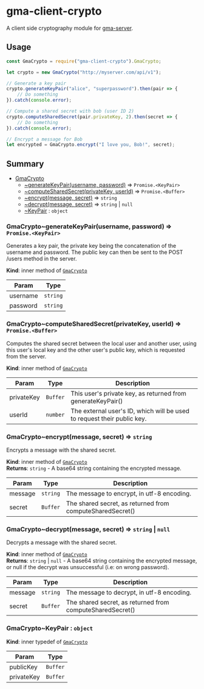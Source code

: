 <a name="module_GmaCrypto"></a>

# gma-client-crypto

A client side cryptography module for
[gma-server](https://github.com/mellamopablo-personal-tests/gma-server).

## Usage

```js
const GmaCrypto = require("gma-client-crypto").GmaCrypto;

let crypto = new GmaCrypto("http://myserver.com/api/v1");

// Generate a key pair
crypto.generateKeyPair("alice", "superpassword").then(pair => {
    // Do something
}).catch(console.error);

// Compute a shared secret with bob (user ID 2)
crypto.computeSharedSecret(pair.privateKey, 2).then(secret => {
    // Do something
}).catch(console.error);

// Encrypt a message for Bob
let encrypted = GmaCrypto.encrypt("I love you, Bob!", secret);
```

## Summary

* [GmaCrypto](#module_GmaCrypto)
    * [~generateKeyPair(username, password)](#module_GmaCrypto..generateKeyPair) ⇒ <code>Promise.&lt;KeyPair&gt;</code>
    * [~computeSharedSecret(privateKey, userId)](#module_GmaCrypto..computeSharedSecret) ⇒ <code>Promise.&lt;Buffer&gt;</code>
    * [~encrypt(message, secret)](#module_GmaCrypto..encrypt) ⇒ <code>string</code>
    * [~decrypt(message, secret)](#module_GmaCrypto..decrypt) ⇒ <code>string</code> &#124; <code>null</code>
    * [~KeyPair](#module_GmaCrypto..KeyPair) : <code>object</code>

<a name="module_GmaCrypto..generateKeyPair"></a>

### GmaCrypto~generateKeyPair(username, password) ⇒ <code>Promise.&lt;KeyPair&gt;</code>
Generates a key pair, the private key being the concatenation of the username
and password. The public key can then be sent to the POST /users method in the server.

**Kind**: inner method of <code>[GmaCrypto](#module_GmaCrypto)</code>  

| Param | Type |
| --- | --- |
| username | <code>string</code> | 
| password | <code>string</code> | 

<a name="module_GmaCrypto..computeSharedSecret"></a>

### GmaCrypto~computeSharedSecret(privateKey, userId) ⇒ <code>Promise.&lt;Buffer&gt;</code>
Computes the shared secret between the local user and another user, using this user's
local key and the other user's public key, which is requested from the server.

**Kind**: inner method of <code>[GmaCrypto](#module_GmaCrypto)</code>  

| Param | Type | Description |
| --- | --- | --- |
| privateKey | <code>Buffer</code> | This user's private key, as returned from generateKeyPair() |
| userId | <code>number</code> | The external user's ID, which will be used to request their public key. |

<a name="module_GmaCrypto..encrypt"></a>

### GmaCrypto~encrypt(message, secret) ⇒ <code>string</code>
Encrypts a message with the shared secret.

**Kind**: inner method of <code>[GmaCrypto](#module_GmaCrypto)</code>  
**Returns**: <code>string</code> - A base64 string containing the encrypted message.  

| Param | Type | Description |
| --- | --- | --- |
| message | <code>string</code> | The message to encrypt, in utf-8 encoding. |
| secret | <code>Buffer</code> | The shared secret, as returned from computeSharedSecret() |

<a name="module_GmaCrypto..decrypt"></a>

### GmaCrypto~decrypt(message, secret) ⇒ <code>string</code> &#124; <code>null</code>
Decrypts a message with the shared secret.

**Kind**: inner method of <code>[GmaCrypto](#module_GmaCrypto)</code>  
**Returns**: <code>string</code> &#124; <code>null</code> - A base64 string containing the encrypted message, or null if the
decrypt was unsuccessful (i.e: on wrong password).  

| Param | Type | Description |
| --- | --- | --- |
| message | <code>string</code> | The message to decrypt, in utf-8 encoding. |
| secret | <code>Buffer</code> | The shared secret, as returned from computeSharedSecret() |

<a name="module_GmaCrypto..KeyPair"></a>

### GmaCrypto~KeyPair : <code>object</code>
**Kind**: inner typedef of <code>[GmaCrypto](#module_GmaCrypto)</code>  

| Param | Type |
| --- | --- |
| publicKey | <code>Buffer</code> | 
| privateKey | <code>Buffer</code> | 

